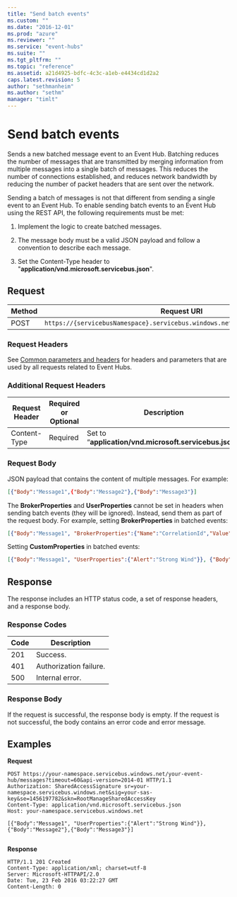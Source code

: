 ```yaml
---
title: "Send batch events"
ms.custom: ""
ms.date: "2016-12-01"
ms.prod: "azure"
ms.reviewer: ""
ms.service: "event-hubs"
ms.suite: ""
ms.tgt_pltfrm: ""
ms.topic: "reference"
ms.assetid: a21d4925-bdfc-4c3c-a1eb-e4434cd1d2a2
caps.latest.revision: 5
author: "sethmanheim"
ms.author: "sethm"
manager: "timlt"
---
```

# Send batch events
Sends a new batched message event to an Event Hub. Batching reduces the number of messages that are transmitted by merging information from multiple messages into a single batch of messages. This reduces the number of connections established, and reduces network bandwidth by reducing the number of packet headers that are sent over the network.  
  
 Sending a batch of messages is not that different from sending a single event to an Event Hub. To enable sending batch events to an Event Hub using the REST API, the following requirements must be met:  
  
1.  Implement the logic to create batched messages.  
  
2.  The message body must be a valid JSON payload and follow a convention to describe each message.  
  
3.  Set the Content-Type header to "**application/vnd.microsoft.servicebus.json**".  
  
## Request  
  
|Method|Request URI|  
|------------|-----------------|  
|POST|`https://{servicebusNamespace}.servicebus.windows.net/{eventHubPath}/messages`|  
  
### Request Headers  
 See [Common parameters and headers](event-hubs-runtime-rest.md#bk_common) for headers and parameters that are used by all requests related to Event Hubs.  
  
### Additional Request Headers  
  
|Request Header|Required or Optional|Description|  
|--------------------|--------------------------|-----------------|  
|Content-Type|Required|Set to “**application/vnd.microsoft.servicebus.json**”.|  
  
### Request Body  
 JSON payload that contains the content of multiple messages. For example:  
  
```json  
[{"Body":"Message1",{"Body":"Message2"},{"Body":"Message3"}]  
```  
  
 The **BrokerProperties** and **UserProperties** cannot be set in headers when sending batch events (they will be ignored). Instead, send them as part of the request body. For example, setting **BrokerProperties** in batched events:  
  
```json  
[{"Body":"Message1", "BrokerProperties":{"Name":"CorrelationId","Value":"32119834-65f3-48c1-b366-619df2e4c400"}},{"Body":"Message2"},{"Body":"Message3"}]  
```  
  
 Setting **CustomProperties** in batched events:  
  
```json  
[{"Body":"Message1", "UserProperties":{"Alert":"Strong Wind"}}, {"Body":"Message2"}, {"Body":"Message3"}]  
```  
  
## Response  
 The response includes an HTTP status code, a set of response headers, and a response body.  
  
### Response Codes  
  
|Code|Description|  
|----------|-----------------|  
|201|Success.|  
|401|Authorization failure.|  
|500|Internal error.|  
  
### Response Body  
 If the request is successful, the response body is empty. If the request is not successful, the body contains an error code and error message.  
  
## Examples  
 **Request**  
  
```  
POST https://your-namespace.servicebus.windows.net/your-event-hub/messages?timeout=60&api-version=2014-01 HTTP/1.1  
Authorization: SharedAccessSignature sr=your-namespace.servicebus.windows.net&sig=your-sas-key&se=1456197782&skn=RootManageSharedAccessKey  
Content-Type: application/vnd.microsoft.servicebus.json  
Host: your-namespace.servicebus.windows.net  
  
[{"Body":"Message1", "UserProperties":{"Alert":"Strong Wind"}},{"Body":"Message2"},{"Body":"Message3"}]  
  
```  
  
 **Response**  
  
```  
HTTP/1.1 201 Created  
Content-Type: application/xml; charset=utf-8  
Server: Microsoft-HTTPAPI/2.0  
Date: Tue, 23 Feb 2016 03:22:27 GMT  
Content-Length: 0  
  
```